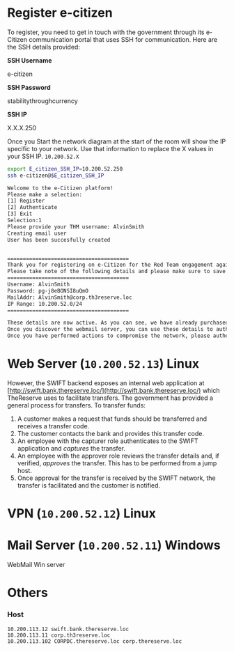 # Register e-citizen
To register, you need to get in touch with the government through its e-Citizen communication portal that uses SSH for communication. Here are the SSH details provided:

**SSH Username**  

e-citizen  

**SSH Password**  

stabilitythroughcurrency  

**SSH IP**  

X.X.X.250  

Once you Start the network diagram at the start of the room will show the IP specific to your network. Use that information to replace the X values in your SSH IP. `10.200.52.X`

```bash
export E_citizen_SSH_IP=10.200.52.250
ssh e-citizen@$E_citizen_SSH_IP

Welcome to the e-Citizen platform!
Please make a selection:
[1] Register
[2] Authenticate
[3] Exit
Selection:1
Please provide your THM username: AlvinSmith
Creating email user
User has been succesfully created


=======================================
Thank you for registering on e-Citizen for the Red Team engagement against TheReserve.
Please take note of the following details and please make sure to save them, as they will not be displayed again.
=======================================
Username: AlvinSmith
Password: pg-j8eBONSI8uQmO
MailAddr: AlvinSmith@corp.th3reserve.loc
IP Range: 10.200.52.0/24
=======================================

These details are now active. As you can see, we have already purchased a domain for domain squatting to be used for phishing.
Once you discover the webmail server, you can use these details to authenticate and recover additional project information from your mailbox.
Once you have performed actions to compromise the network, please authenticate to e-Citizen in order to provide an update to the government. If your update is sufficient, you will be awarded a flag to indicate progress.
```
# Web Server (`10.200.52.13`) Linux
However, the SWIFT backend exposes an internal web application at [http://swift.bank.thereserve.loc/](http://swift.bank.thereserve.loc/) which TheReserve uses to facilitate transfers. The government has provided a general process for transfers. To transfer funds:  

1.  A customer makes a request that funds should be transferred and receives a transfer code.
2.  The customer contacts the bank and provides this transfer code.  
3.  An employee with the capturer role authenticates to the SWIFT application and _captures_ the transfer.
4.  An employee with the approver role reviews the transfer details and, if verified, _approves_ the transfer. This has to be performed from a jump host.  
5.  Once approval for the transfer is received by the SWIFT network, the transfer is facilitated and the customer is notified.

# VPN (`10.200.52.12`) Linux
# Mail Server (`10.200.52.11`) Windows
WebMail Win server

# Others
### Host
```config
10.200.113.12 swift.bank.thereserve.loc
10.200.113.11 corp.th3reserve.loc
10.200.113.102 CORPDC.thereserve.loc corp.thereserve.loc
```